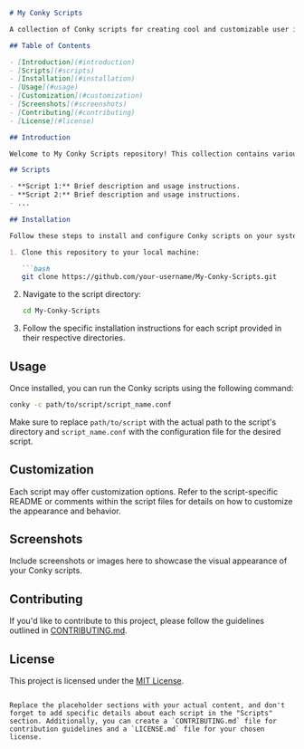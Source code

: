 ```markdown
# My Conky Scripts

A collection of Conky scripts for creating cool and customizable user interfaces on your desktop.

## Table of Contents

- [Introduction](#introduction)
- [Scripts](#scripts)
- [Installation](#installation)
- [Usage](#usage)
- [Customization](#customization)
- [Screenshots](#screenshots)
- [Contributing](#contributing)
- [License](#license)

## Introduction

Welcome to My Conky Scripts repository! This collection contains various Conky scripts that you can use to enhance the visual appeal of your desktop environment.

## Scripts

- **Script 1:** Brief description and usage instructions.
- **Script 2:** Brief description and usage instructions.
- ...

## Installation

Follow these steps to install and configure Conky scripts on your system:

1. Clone this repository to your local machine:

   ```bash
   git clone https://github.com/your-username/My-Conky-Scripts.git
   ```

2. Navigate to the script directory:

   ```bash
   cd My-Conky-Scripts
   ```

3. Follow the specific installation instructions for each script provided in their respective directories.

## Usage

Once installed, you can run the Conky scripts using the following command:

```bash
conky -c path/to/script/script_name.conf
```

Make sure to replace `path/to/script` with the actual path to the script's directory and `script_name.conf` with the configuration file for the desired script.

## Customization

Each script may offer customization options. Refer to the script-specific README or comments within the script files for details on how to customize the appearance and behavior.

## Screenshots

Include screenshots or images here to showcase the visual appearance of your Conky scripts.

## Contributing

If you'd like to contribute to this project, please follow the guidelines outlined in [CONTRIBUTING.md](CONTRIBUTING.md).

## License

This project is licensed under the [MIT License](LICENSE.md).
```

Replace the placeholder sections with your actual content, and don't forget to add specific details about each script in the "Scripts" section. Additionally, you can create a `CONTRIBUTING.md` file for contribution guidelines and a `LICENSE.md` file for your chosen license.
